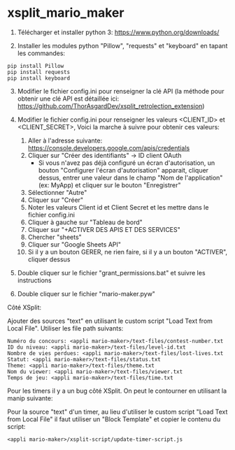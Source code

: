 # xsplit_mario_maker

1. Télécharger et installer python 3:
https://www.python.org/downloads/

2. Installer les modules python "Pillow", "requests" et "keyboard" en tapant les commandes:
```
pip install Pillow
pip install requests
pip install keyboard
```

3. Modifier le fichier config.ini pour renseigner la clé API (la méthode pour obtenir une clé API est détaillée ici: https://github.com/ThorAsgardDev/xsplit_retrolection_extension)

4. Modifier le fichier config.ini pour renseigner les valeurs <CLIENT_ID> et <CLIENT_SECRET>, Voici la marche à suivre pour obtenir ces valeurs:
   1. Aller à l'adresse suivante: https://console.developers.google.com/apis/credentials
   2. Cliquer sur "Créer des identifiants" -> ID client OAuth
      - Si vous n'avez pas déjà configuré un écran d'autorisation, un bouton "Configurer l'écran d'autorisation" apparait, cliquer dessus, entrer une valeur dans le champ "Nom de l'application" (ex: MyApp) et cliquer sur le bouton "Enregistrer"
   3. Sélectionner "Autre"
   4. Cliquer sur "Créer"
   5. Noter les valeurs Client id et Client Secret et les mettre dans le fichier config.ini
   6. Cliquer à gauche sur "Tableau de bord"
   7. Cliquer sur "+ACTIVER DES APIS ET DES SERVICES"
   8. Chercher "sheets"
   9. Cliquer sur "Google Sheets API"
   10. Si il y a un bouton GERER, ne rien faire, si il y a un bouton "ACTIVER", cliquer dessus

5. Double cliquer sur le fichier "grant_permissions.bat" et suivre les instructions

6. Double cliquer sur le fichier "mario-maker.pyw"


Côté XSplit:

Ajouter des sources "text" en utilisant le custom script "Load Text from Local File".
Utiliser les file path suivants:

```
Numéro du concours: <appli mario-maker>/text-files/contest-number.txt
ID du niveau: <appli mario-maker>/text-files/level-id.txt
Nombre de vies perdues: <appli mario-maker>/text-files/lost-lives.txt
Statut: <appli mario-maker>/text-files/status.txt
Theme: <appli mario-maker>/text-files/theme.txt
Nom du viewer: <appli mario-maker>/text-files/viewer.txt
Temps de jeu: <appli mario-maker>/text-files/time.txt
```

Pour les timers il y a un bug côté XSplit. On peut le contourner en utilisant la manip suivante:

Pour la source "text" d'un timer, au lieu d'utiliser le custom script "Load Text from Local File" il faut utiliser un "Block Template" et copier le contenu du script:
```
<appli mario-maker>/xsplit-script/update-timer-script.js
```
